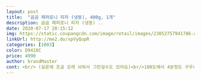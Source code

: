 ```yaml
---
layout: post 
title:  "곰곰 페퍼로니 피자 (냉동), 400g, 1개" 
description: 곰곰 페퍼로니 피자 (냉동) ..
date: 2020-07-17 20:15:12 
img: https://static.coupangcdn.com/image/retail/images/23052757941786-a1d369d3-48f3-482d-ac01-8e69f6bbc153.jpg 
linkUrl: http://me2.do/xpVyQupR 
categories: [1003] 
color: D9418C 
price: 4990 
author: brandMaster 
cont: <br/> (실온에 조금 오래 놔둬서 그런걸수도 있어요)<br/>180도에서 4분정도 구우니 치즈가 딱 적당히 녹아서 먹기 좋게 됐어요.<br/><br/>개간지나게 혼밥 한상을 차릴 수 있다.<br/> 밥상을 지킬 자는 나밖에 없다 라며<br/>곰곰 페퍼로니 피자 수준 ㄹㅇ실화냐?<br/>그래도 치즈가 많고 가격도 괜찮고 조리가 간편하니 괜찮은것 같아요<br/>그리고 보통은 냉동 보관인걸 전자레인지로 순식간에 조리해서 먹을 수 있으니까<br/>그리고 인터닛에 쳐봣는디 이거 ㄹㅇㄹㅇ 진짜팩트냐??<br/>나 중딩때생각나고 뭔가 슬프기도하고 좋기도하고 감격도하고 여러가지감정이 복잡하네.<br/>.<br/><br/>내가 다 뭔가 알수없는 추억이라해야되나 그런감정이 이상하게 얽혀있다.<br/>.<br/><br/>냉동이라서 치즈가 딱딱하게 굳어있을줄 알았는데<br/>도우는 그냥 일반 빵 같지는 않고 쫀득한 느낌이 있어요<br/>두조각 구워봤어요.<br/><br/>맛은 보통정도 같아요.<br/><br/>망고처트니 소스 조금 더 올려서 같이 먹어봐라 진짜 개충격먹어가지고 와 소리 저절로 나오더라 ;;<br/>먹어보니 도우는 적당히 부드럽고 치즈가 많아서 먹기에 괜찮았어요.<br/><br/> 
---
```

 